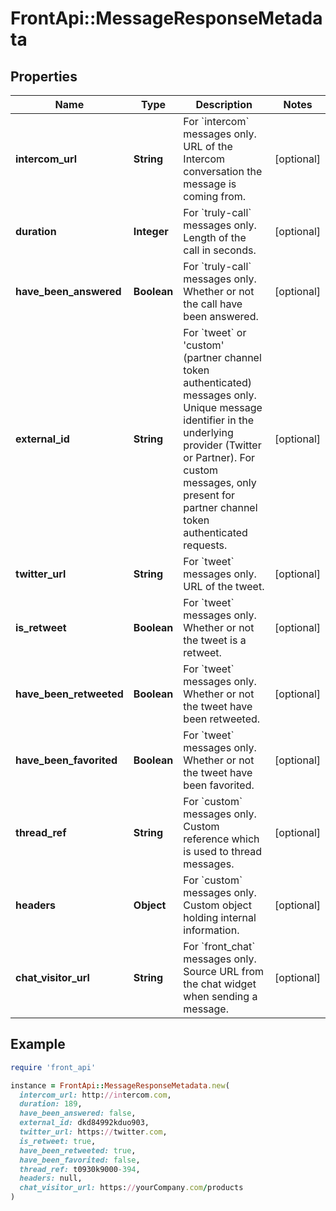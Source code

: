 # FrontApi::MessageResponseMetadata

## Properties

| Name | Type | Description | Notes |
| ---- | ---- | ----------- | ----- |
| **intercom_url** | **String** | For &#x60;intercom&#x60; messages only. URL of the Intercom conversation the message is coming from. | [optional] |
| **duration** | **Integer** | For &#x60;truly-call&#x60; messages only. Length of the call in seconds. | [optional] |
| **have_been_answered** | **Boolean** | For &#x60;truly-call&#x60; messages only. Whether or not the call have been answered. | [optional] |
| **external_id** | **String** | For &#x60;tweet&#x60; or &#39;custom&#39; (partner channel token authenticated) messages only. Unique message identifier in the underlying provider (Twitter or Partner). For custom messages, only present for partner channel token authenticated requests. | [optional] |
| **twitter_url** | **String** | For &#x60;tweet&#x60; messages only. URL of the tweet. | [optional] |
| **is_retweet** | **Boolean** | For &#x60;tweet&#x60; messages only. Whether or not the tweet is a retweet. | [optional] |
| **have_been_retweeted** | **Boolean** | For &#x60;tweet&#x60; messages only. Whether or not the tweet have been retweeted. | [optional] |
| **have_been_favorited** | **Boolean** | For &#x60;tweet&#x60; messages only. Whether or not the tweet have been favorited. | [optional] |
| **thread_ref** | **String** | For &#x60;custom&#x60; messages only. Custom reference which is used to thread messages. | [optional] |
| **headers** | **Object** | For &#x60;custom&#x60; messages only. Custom object holding internal information. | [optional] |
| **chat_visitor_url** | **String** | For &#x60;front_chat&#x60; messages only. Source URL from the chat widget when sending a message. | [optional] |

## Example

```ruby
require 'front_api'

instance = FrontApi::MessageResponseMetadata.new(
  intercom_url: http://intercom.com,
  duration: 189,
  have_been_answered: false,
  external_id: dkd84992kduo903,
  twitter_url: https://twitter.com,
  is_retweet: true,
  have_been_retweeted: true,
  have_been_favorited: false,
  thread_ref: t0930k9000-394,
  headers: null,
  chat_visitor_url: https://yourCompany.com/products
)
```

